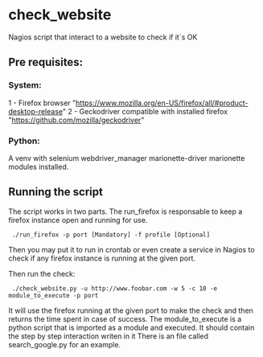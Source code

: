 # check_website

 Nagios script that interact to a website to check if it´s OK

## Pre requisites:

### System:

 1 - Firefox browser "https://www.mozilla.org/en-US/firefox/all/#product-desktop-release"
 2 - Geckodriver compatible with installed firefox "https://github.com/mozilla/geckodriver"

 ### Python:

  A venv with selenium webdriver_manager marionette-driver marionette modules installed.

## Running the script

 The script works in two parts.
 The run_firefox is responsable to keep a firefox instance open and running for use.

```shell
 ./run_firefox -p port [Mandatory] -f profile [Optional]
```

 Then you may put it to run in crontab or even create a service in Nagios to check if any firefox instance is running at the given port.

 Then run the check:

```shell
 ./check_website.py -u http://www.foobar.com -w 5 -c 10 -e module_to_execute -p port
```
 It will use the firefox running at the given port to make the check and then returns the time spent in case of success.
 The module_to_execute is a python script that is imported as a module and executed. It should contain the step by step interaction writen in it
 There is an file called search_google.py for an example.